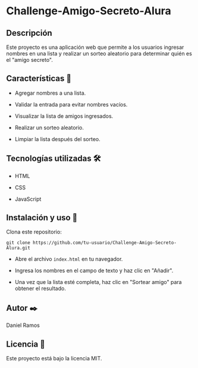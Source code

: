 # Challenge-Amigo-Secreto-Alura
## Descripción

Este proyecto es una aplicación web que permite a los usuarios ingresar nombres en una lista y realizar un sorteo aleatorio para determinar quién es el "amigo secreto".

## Características 📌

- Agregar nombres a una lista.

- Validar la entrada para evitar nombres vacíos.

- Visualizar la lista de amigos ingresados.

- Realizar un sorteo aleatorio.

- Limpiar la lista después del sorteo.

## Tecnologías utilizadas 🛠️

- HTML

- CSS

- JavaScript

## Instalación y uso 🚀

Clona este repositorio:

```
git clone https://github.com/tu-usuario/Challenge-Amigo-Secreto-Alura.git
```

- Abre el archivo ```index.html``` en tu navegador.

- Ingresa los nombres en el campo de texto y haz clic en "Añadir".

- Una vez que la lista esté completa, haz clic en "Sortear amigo" para obtener el resultado.

## Autor ✒️

Daniel Ramos

## Licencia 📜

Este proyecto está bajo la licencia MIT.